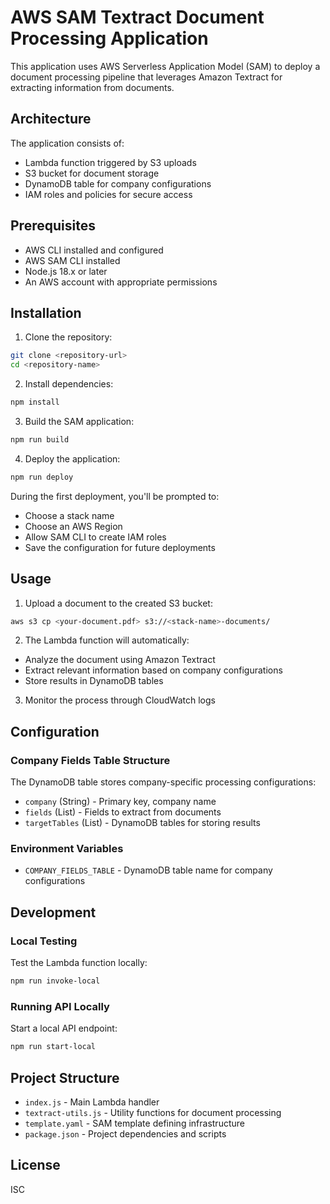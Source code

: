 # AWS SAM Textract Document Processing Application

This application uses AWS Serverless Application Model (SAM) to deploy a document processing pipeline that leverages Amazon Textract for extracting information from documents.

## Architecture

The application consists of:

- Lambda function triggered by S3 uploads
- S3 bucket for document storage
- DynamoDB table for company configurations
- IAM roles and policies for secure access

## Prerequisites

- AWS CLI installed and configured
- AWS SAM CLI installed
- Node.js 18.x or later
- An AWS account with appropriate permissions

## Installation

1. Clone the repository:
```bash
git clone <repository-url>
cd <repository-name>
```

2. Install dependencies:
```bash
npm install
```

3. Build the SAM application:
```bash
npm run build
```

4. Deploy the application:
```bash
npm run deploy
```

During the first deployment, you'll be prompted to:
- Choose a stack name
- Choose an AWS Region
- Allow SAM CLI to create IAM roles
- Save the configuration for future deployments

## Usage

1. Upload a document to the created S3 bucket:
```bash
aws s3 cp <your-document.pdf> s3://<stack-name>-documents/
```

2. The Lambda function will automatically:
- Analyze the document using Amazon Textract
- Extract relevant information based on company configurations
- Store results in DynamoDB tables

3. Monitor the process through CloudWatch logs

## Configuration

### Company Fields Table Structure

The DynamoDB table stores company-specific processing configurations:

- `company` (String) - Primary key, company name
- `fields` (List) - Fields to extract from documents
- `targetTables` (List) - DynamoDB tables for storing results

### Environment Variables

- `COMPANY_FIELDS_TABLE` - DynamoDB table name for company configurations

## Development

### Local Testing

Test the Lambda function locally:
```bash
npm run invoke-local
```

### Running API Locally

Start a local API endpoint:
```bash
npm run start-local
```

## Project Structure

- `index.js` - Main Lambda handler
- `textract-utils.js` - Utility functions for document processing
- `template.yaml` - SAM template defining infrastructure
- `package.json` - Project dependencies and scripts

## License

ISC